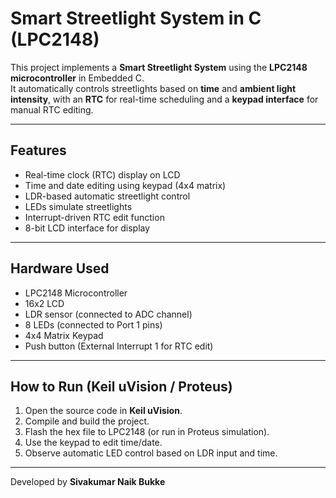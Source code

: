 # Smart Streetlight System in C (LPC2148)

This project implements a **Smart Streetlight System** using the **LPC2148 microcontroller** in Embedded C.  
It automatically controls streetlights based on **time** and **ambient light intensity**, with an **RTC** for real-time scheduling and a **keypad interface** for manual RTC editing.

---

##  Features
- Real-time clock (RTC) display on LCD  
- Time and date editing using keypad (4x4 matrix)  
- LDR-based automatic streetlight control  
- LEDs simulate streetlights  
- Interrupt-driven RTC edit function  
- 8-bit LCD interface for display  

---

## Hardware Used
- LPC2148 Microcontroller  
- 16x2 LCD  
- LDR sensor (connected to ADC channel)  
- 8 LEDs (connected to Port 1 pins)  
- 4x4 Matrix Keypad  
- Push button (External Interrupt 1 for RTC edit)

---

##  How to Run (Keil uVision / Proteus)
1. Open the source code in **Keil uVision**.  
2. Compile and build the project.  
3. Flash the hex file to LPC2148 (or run in Proteus simulation).  
4. Use the keypad to edit time/date.  
5. Observe automatic LED control based on LDR input and time.

---

Developed by **Sivakumar Naik Bukke**
